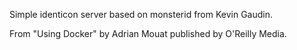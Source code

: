 Simple identicon server based on monsterid from Kevin Gaudin.

From "Using Docker" by Adrian Mouat published by O'Reilly Media.